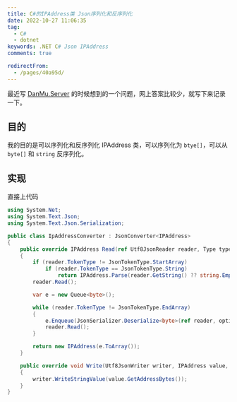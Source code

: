 ```yaml
---
title: C#的IPAddress类 Json序列化和反序列化
date: 2022-10-27 11:06:35
tag:
  - C#
  - dotnet
keywords: .NET C# Json IPAddress
comments: true

redirectFrom:
  - /pages/40a95d/
---
```


最近写 [DanMu.Server](https://github.com/u2sb/Danmu.Server) 的时候想到的一个问题，网上答案比较少，就写下来记录一下。

<!-- more -->

## 目的

我的目的是可以序列化和反序列化 IPAddress 类，可以序列化为 `btye[]`，可以从 `byte[]` 和 `string` 反序列化。

## 实现

直接上代码

```cs
using System.Net;
using System.Text.Json;
using System.Text.Json.Serialization;

public class IpAddressConverter : JsonConverter<IPAddress>
{
    public override IPAddress Read(ref Utf8JsonReader reader, Type typeToConvert, JsonSerializerOptions options)
    {
        if (reader.TokenType != JsonTokenType.StartArray)
            if (reader.TokenType == JsonTokenType.String)
                return IPAddress.Parse(reader.GetString() ?? string.Empty);
        reader.Read();

        var e = new Queue<byte>();

        while (reader.TokenType != JsonTokenType.EndArray)
        {
            e.Enqueue(JsonSerializer.Deserialize<byte>(ref reader, options)!);
            reader.Read();
        }

        return new IPAddress(e.ToArray());
    }

    public override void Write(Utf8JsonWriter writer, IPAddress value, JsonSerializerOptions options)
    {
        writer.WriteStringValue(value.GetAddressBytes());
    }
}
```
